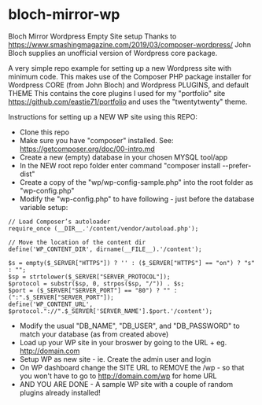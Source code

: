 # bloch-mirror-wp
Bloch Mirror Wordpress Empty Site setup
Thanks to https://www.smashingmagazine.com/2019/03/composer-wordpress/
John Bloch supplies an unofficial version of Wordpress core package.

A very simple repo example for setting up a new Wordpress site with minimum code.
This makes use of the Composer PHP package installer for Wordpress CORE (from John Bloch) and Wordpress PLUGINS, and default THEME
This contains the core plugins I used for my "portfolio" site https://github.com/eastie71/portfolio and uses the "twentytwenty" theme.

Instructions for setting up a NEW WP site using this REPO:
- Clone this repo
- Make sure you have "composer" installed. See: https://getcomposer.org/doc/00-intro.md
- Create a new (empty) database in your chosen MYSQL tool/app
- In the NEW root repo folder enter command "composer install --prefer-dist"
- Create a copy of the "wp/wp-config-sample.php" into the root folder as "wp-config.php"
- Modify the "wp-config.php" to have following - just before the database variable setup:
```
// Load Composer’s autoloader
require_once (__DIR__.'/content/vendor/autoload.php');

// Move the location of the content dir
define('WP_CONTENT_DIR', dirname(__FILE__).'/content');

$s = empty($_SERVER["HTTPS"]) ? '' : ($_SERVER["HTTPS"] == "on") ? "s" : "";
$sp = strtolower($_SERVER["SERVER_PROTOCOL"]);
$protocol = substr($sp, 0, strpos($sp, "/")) . $s;
$port = ($_SERVER["SERVER_PORT"] == "80") ? "" : (":".$_SERVER["SERVER_PORT"]);
define('WP_CONTENT_URL', $protocol."://".$_SERVER['SERVER_NAME'].$port.'/content');
```
- Modify the usual "DB_NAME", "DB_USER", and "DB_PASSWORD" to match your database (as from created above)
- Load up your WP site in your broswer by going to the URL + eg. http://domain.com
- Setup WP as new site - ie. Create the admin user and login
- On WP dashboard change the SITE URL to REMOVE the /wp - so that you won't have to go to http://domain.com/wp for home URL
- AND YOU ARE DONE - A sample WP site with a couple of random plugins already installed!
